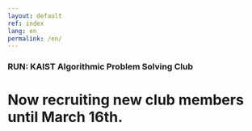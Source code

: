 ```yaml
---
layout: default
ref: index
lang: en
permalink: /en/
---
```


### RUN: KAIST Algorithmic Problem Solving Club
# Now recruiting new club members until March 16th.
